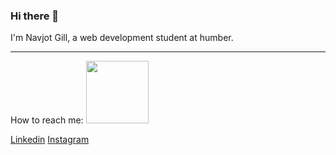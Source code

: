 ### Hi there 👋
I'm Navjot Gill, a web development student at humber. 

---

How to reach me: 
<a href="https://www.linkedin.com/in/navjot-kaur-gill-0230b12b8/">
<img src="Linkedin" width="100">
</a>

[Linkedin](https://www.linkedin.com/in/navjot-kaur-gill-0230b12b8/)
[Instagram](https://www.instagram.com/navjotkaurgill41/)

